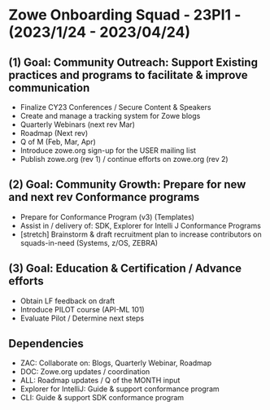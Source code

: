 # Zowe Onboarding Squad - 23PI1 - (2023/1/24 - 2023/04/24)

## (1) Goal:  Community Outreach:  Support Existing practices and programs to facilitate & improve communication
- Finalize CY23 Conferences / Secure Content & Speakers
- Create and manage a tracking system for Zowe blogs
- Quarterly Webinars (next rev Mar)
- Roadmap (Next rev)
- Q of M (Feb, Mar, Apr)
- Introduce zowe.org sign-up for the USER mailing list
- Publish zowe.org (rev 1) / continue efforts on zowe.org (rev 2)

## (2) Goal:  Community Growth: Prepare for new and next rev Conformance programs  
- Prepare for Conformance Program (v3) (Templates)
- Assist in / delivery of:  SDK, Explorer for Intelli J Conformance Programs
- [stretch] Brainstorm & draft recruitment plan to increase contributors on squads-in-need (Systems, z/OS, ZEBRA)

## (3) Goal:  Education & Certification / Advance efforts
- Obtain LF feedback on draft
- Introduce PILOT course (API-ML 101)
- Evaluate Pilot / Determine next steps

## Dependencies
- ZAC:  Collaborate on: Blogs, Quarterly Webinar, Roadmap 
- DOC:  Zowe.org updates / coordination
- ALL:  Roadmap updates / Q of the MONTH input    
- Explorer for IntelliJ:  Guide & support conformance program
- CLI:  Guide & support SDK conformance program

